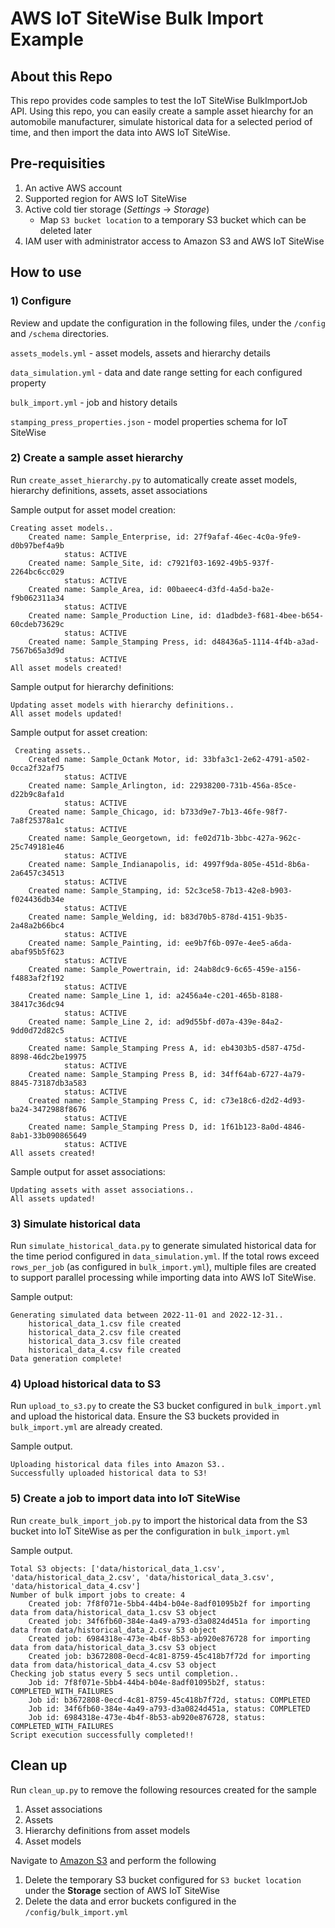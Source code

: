 # AWS IoT SiteWise Bulk Import Example

## About this Repo
This repo provides code samples to test the IoT SiteWise BulkImportJob API. Using this repo, you can easily create a sample asset hiearchy for an automobile manufacturer, simulate historical data for a selected period of time, and then import the data into AWS IoT SiteWise.

## Pre-requisities
1. An active AWS account
2. Supported region for AWS IoT SiteWise
3. Active cold tier storage (*Settings* -> *Storage*)
   - Map `S3 bucket location` to a temporary S3 bucket which can be deleted later
4. IAM user with administrator access to Amazon S3 and AWS IoT SiteWise

## How to use
### 1) Configure
Review and update the configuration in the following files, under the `/config` and `/schema` directories.

`assets_models.yml` - asset models, assets and hierarchy details

`data_simulation.yml` - data and date range setting for each configured property

`bulk_import.yml` - job and history details

`stamping_press_properties.json` - model properties schema for IoT SiteWise

### 2) Create a sample asset hierarchy

Run `create_asset_hierarchy.py` to automatically create asset models, hierarchy definitions, assets, asset associations

Sample output for asset model creation:

    Creating asset models..
        Created name: Sample_Enterprise, id: 27f9afaf-46ec-4c0a-9fe9-d0b97bef4a9b
                status: ACTIVE
        Created name: Sample_Site, id: c7921f03-1692-49b5-937f-2264bc6cc029
                status: ACTIVE
        Created name: Sample_Area, id: 00baeec4-d3fd-4a5d-ba2e-f9b062311a34
                status: ACTIVE
        Created name: Sample_Production Line, id: d1adbde3-f681-4bee-b654-60cdeb73629c
                status: ACTIVE
        Created name: Sample_Stamping Press, id: d48436a5-1114-4f4b-a3ad-7567b65a3d9d
                status: ACTIVE
    All asset models created!

Sample output for hierarchy definitions:

    Updating asset models with hierarchy definitions..
    All asset models updated!

Sample output for asset creation:

     Creating assets..
        Created name: Sample_Octank Motor, id: 33bfa3c1-2e62-4791-a502-0cca2f32af75
                status: ACTIVE
        Created name: Sample_Arlington, id: 22938200-731b-456a-85ce-d22b9c8afa1d
                status: ACTIVE
        Created name: Sample_Chicago, id: b733d9e7-7b13-46fe-98f7-7a8f25378a1c
                status: ACTIVE
        Created name: Sample_Georgetown, id: fe02d71b-3bbc-427a-962c-25c749181e46
                status: ACTIVE
        Created name: Sample_Indianapolis, id: 4997f9da-805e-451d-8b6a-2a6457c34513
                status: ACTIVE
        Created name: Sample_Stamping, id: 52c3ce58-7b13-42e8-b903-f024436db34e
                status: ACTIVE
        Created name: Sample_Welding, id: b83d70b5-878d-4151-9b35-2a48a2b66bc4
                status: ACTIVE
        Created name: Sample_Painting, id: ee9b7f6b-097e-4ee5-a6da-abaf95b5f623
                status: ACTIVE
        Created name: Sample_Powertrain, id: 24ab8dc9-6c65-459e-a156-f4883af2f192
                status: ACTIVE
        Created name: Sample_Line 1, id: a2456a4e-c201-465b-8188-38417c36dc94
                status: ACTIVE
        Created name: Sample_Line 2, id: ad9d55bf-d07a-439e-84a2-9dd0d72d82c5
                status: ACTIVE
        Created name: Sample_Stamping Press A, id: eb4303b5-d587-475d-8898-46dc2be19975
                status: ACTIVE
        Created name: Sample_Stamping Press B, id: 34ff64ab-6727-4a79-8845-73187db3a583
                status: ACTIVE
        Created name: Sample_Stamping Press C, id: c73e18c6-d2d2-4d93-ba24-3472988f8676
                status: ACTIVE
        Created name: Sample_Stamping Press D, id: 1f61b123-8a0d-4846-8ab1-33b090865649
                status: ACTIVE
    All assets created!

Sample output for asset associations:

    Updating assets with asset associations..
    All assets updated!


### 3) Simulate historical data

Run `simulate_historical_data.py` to generate simulated historical data for the time period configured in `data_simulation.yml`. If the total rows exceed `rows_per_job` (as configured in `bulk_import.yml`), multiple files are created to support parallel processing while importing data into AWS IoT SiteWise.

Sample output:

    Generating simulated data between 2022-11-01 and 2022-12-31..
        historical_data_1.csv file created
        historical_data_2.csv file created
        historical_data_3.csv file created
        historical_data_4.csv file created
    Data generation complete!

### 4) Upload historical data to S3

Run `upload_to_s3.py` to create the S3 bucket configured in `bulk_import.yml` and upload the historical data. Ensure the S3 buckets provided in `bulk_import.yml` are already created.

Sample output.

    Uploading historical data files into Amazon S3..
    Successfully uploaded historical data to S3!

### 5) Create a job to import data into IoT SiteWise

Run `create_bulk_import_job.py` to import the historical data from the S3 bucket into IoT SiteWise as per the configuration in `bulk_import.yml`

Sample output.

    Total S3 objects: ['data/historical_data_1.csv', 'data/historical_data_2.csv', 'data/historical_data_3.csv', 'data/historical_data_4.csv']
    Number of bulk import jobs to create: 4
        Created job: 7f8f071e-5bb4-44b4-b04e-8adf01095b2f for importing data from data/historical_data_1.csv S3 object
        Created job: 34f6fb60-384e-4a49-a793-d3a0824d451a for importing data from data/historical_data_2.csv S3 object
        Created job: 6984318e-473e-4b4f-8b53-ab920e876728 for importing data from data/historical_data_3.csv S3 object
        Created job: b3672808-0ecd-4c81-8759-45c418b7f72d for importing data from data/historical_data_4.csv S3 object
    Checking job status every 5 secs until completion..
        Job id: 7f8f071e-5bb4-44b4-b04e-8adf01095b2f, status: COMPLETED_WITH_FAILURES
        Job id: b3672808-0ecd-4c81-8759-45c418b7f72d, status: COMPLETED
        Job id: 34f6fb60-384e-4a49-a793-d3a0824d451a, status: COMPLETED
        Job id: 6984318e-473e-4b4f-8b53-ab920e876728, status: COMPLETED_WITH_FAILURES
    Script execution successfully completed!!

## Clean up
Run `clean_up.py` to remove the following resources created for the sample
1. Asset associations
2. Assets
3. Hierarchy definitions from asset models
4. Asset models
        
Navigate to [Amazon S3](https://s3.console.aws.amazon.com/s3/home) and perform the following
1.	Delete the temporary S3 bucket configured for `S3 bucket location` under the **Storage** section of AWS IoT SiteWise
2.	Delete the data and error buckets configured in the `/config/bulk_import.yml`
